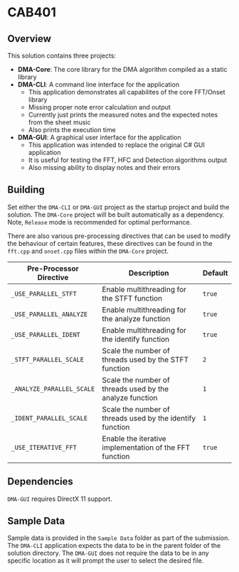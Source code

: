 # CAB401

## Overview

This solution contains three projects:
- **DMA-Core**: The core library for the DMA algorithm compiled as a static library
- **DMA-CLI**: A command line interface for the application
  - This application demonstrates all capabilites of the core FFT/Onset library
  - Missing proper note error calculation and output
  - Currently just prints the measured notes and the expected notes from the sheet music
  - Also prints the execution time
- **DMA-GUI**: A graphical user interface for the application
  - This application was intended to replace the original C# GUI application
  - It is useful for testing the FFT, HFC and Detection algorithms output
  - Also missing ability to display notes and their errors

## Building

Set either the `DMA-CLI` or `DMA-GUI` project as the startup project and build the solution. The `DMA-Core` project will be built automatically as a dependency. Note, `Release` mode is recommended for optimal performance.

There are also various pre-processing directives that can be used to modify the behaviour of certain features, these directives can be found in the `fft.cpp` and `onset.cpp` files within the `DMA-Core` project.

| Pre-Processor Directive | Description | Default |
|-------------------------|-------------|---------|
| `_USE_PARALLEL_STFT` | Enable multithreading for the STFT function | `true` |
| `_USE_PARALLEL_ANALYZE` | Enable multithreading for the analyze function | `true` |
| `_USE_PARALLEL_IDENT` | Enable multithreading for the identify function | `true` |
| `_STFT_PARALLEL_SCALE` | Scale the number of threads used by the STFT function | `2` |
| `_ANALYZE_PARALLEL_SCALE` | Scale the number of threads used by the analyze function | `1` |
| `_IDENT_PARALLEL_SCALE` | Scale the number of threads used by the identify function | `1` |
| `_USE_ITERATIVE_FFT` | Enable the iterative implementation of the FFT function | `true` |

## Dependencies

`DMA-GUI` requires DirectX 11 support.

## Sample Data

Sample data is provided in the `Sample Data` folder as part of the submission. The `DMA-CLI` application expects the data to be in the parent folder of the solution directory. The `DMA-GUI` does not require the data to be in any specific location as it will prompt the user to select the desired file.
